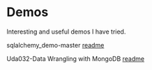# Demos
Interesting and useful demos I have tried.

sqlalchemy_demo-master [readme](./README.md)

Uda032-Data Wrangling with MongoDB [readme](./readme.MD)